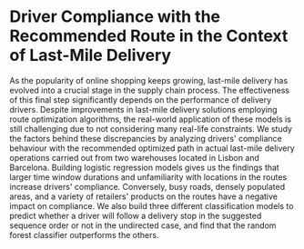 # Driver Compliance with the Recommended Route in the Context of Last-Mile Delivery

As the popularity of online shopping keeps growing, last-mile delivery has evolved into a crucial stage in the supply chain process. The effectiveness of this final step significantly depends on the performance of delivery drivers. Despite improvements in last-mile delivery solutions employing route optimization algorithms, the real-world application of these models is still challenging due to not considering many real-life constraints. We study the factors behind these discrepancies by analyzing drivers' compliance behaviour with the recommended optimized path in actual last-mile delivery operations carried out from two warehouses located in Lisbon and Barcelona. Building logistic regression models gives us the findings that larger time window durations and unfamiliarity with locations in the routes increase drivers' compliance. Conversely, busy roads, densely populated areas, and a variety of retailers' products on the routes have a negative impact on compliance. We also build three different classification models to predict whether a driver will follow a delivery stop in the suggested sequence order or not in the undirected case, and find that the random forest classifier outperforms the others.
